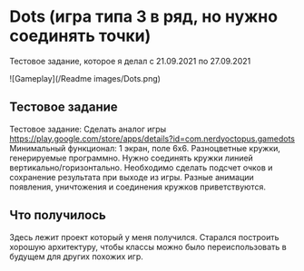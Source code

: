 # Dots (игра типа 3 в ряд, но нужно соединять точки)
Тестовое задание, которое я делал с 21.09.2021 по 27.09.2021

![Gameplay](/Readme images/Dots.png)

## Тестовое задание
Тестовое задание:
Сделать аналог игры https://play.google.com/store/apps/details?id=com.nerdyoctopus.gamedots
Минимальный функционал: 1 экран, поле 6x6. Разноцветные кружки, генерируемые программно. Нужно соединять кружки линией вертикально/горизонтально.
Необходимо сделать подсчет очков и сохранение результата при выходе из игры.
Разные анимации появления, уничтожения и соединения кружков приветствуются.

## Что получилось
Здесь лежит проект который у меня получился. Старался построить хорошую архитектуру, чтобы классы можно было переиспользовать в будущем для других похожих игр.
